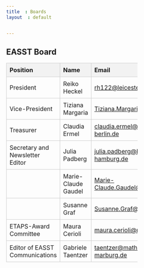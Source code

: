 ```yaml
---
title  : Boards
layout  : default


---
```



## EASST Board 

  <table>
  <tr>
    <th>Position</th>
    <th>Name</th>
    <th>Email</th>
  </tr>
 <tr>
  <td>President</td>
  <td>Reiko Heckel</td>
  <td><a href="mailto:rh122@leicester.ac.uk">rh122@leicester.ac.uk</a></td>
</tr>
<tr>
  <td>Vice-President</td>
  <td>Tiziana Margaria</td>
  <td><a href="mailto:Tiziana.Margaria@ul.ie">Tiziana.Margaria@ul.ie</a></td>
</tr>
<tr>
  <td>Treasurer</td>
  <td>Claudia Ermel</td>
  <td><a href="mailto:claudia.ermel@tu-berlin.de">claudia.ermel@tu-berlin.de</a></td>
</tr>
<tr>
  <td>Secretary and Newsletter Editor</td>
  <td>Julia Padberg</td>
  <td><a href="mailto:julia.padberg@haw-hamburg.de">julia.padberg@haw-hamburg.de</a></td>
</tr>
<tr>
  <td></td>
  <td>Marie-Claude Gaudel</td>
  <td><a href="mailto:Marie-Claude.Gaudel@lri.fr">Marie-Claude.Gaudel@lri.fr</a></td>
</tr>
<tr>
  <td></td>
  <td>Susanne Graf</td>
  <td><a href="mailto:Susanne.Graf@imag.fr">Susanne.Graf@imag.fr</a></td>
</tr>
<tr>
  <td>ETAPS-Award Committee</td>
  <td>Maura Cerioli</td>
  <td><a href="mailto:maura.cerioli@unige.it">maura.cerioli@unige.it</a></td>
</tr>
  <tr>
    <td>Editor of EASST Communications</td>
    <td>Gabriele Taentzer</td>
  <td><a href="mailto:taentzer@mathematik.uni-marburg.de">taentzer@mathematik.uni-marburg.de</a></td>

  </tr>
</table> 
<style>
  /* Styles for the table */
  table {
    width: 70%;
    border-collapse: collapse;
    margin-bottom: 20px;
  }
 th,
  td {
    border: 1px solid #ccc;
    padding: 8px;
    text-align: left;
  }
th {
    background-color: #f2f2f2;
  }
/* Styles for responsiveness */
  @media (max-width: 768px) {
    table {
      font-size: 14px;
    }
 th,
    td {
      padding: 5px;
    }
 th {
      font-weight: bold;
    }
  }
</style>

